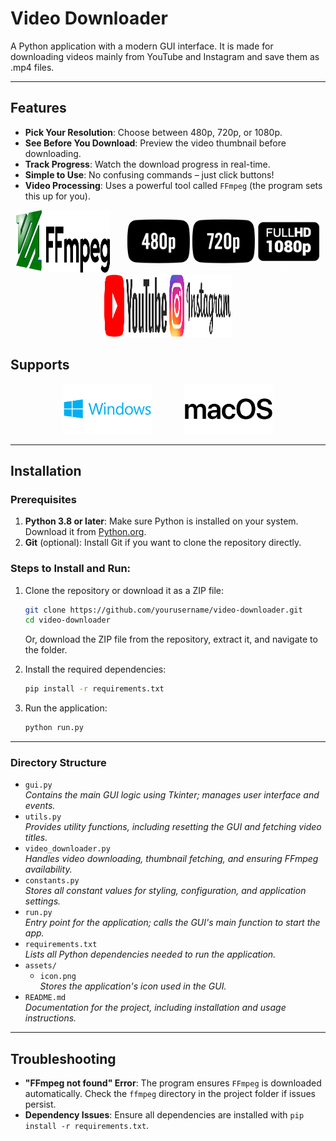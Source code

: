 # Video Downloader

A Python application with a modern GUI interface. It is made for downloading videos mainly from YouTube and Instagram and save them as .mp4 files.

---

## Features


- **Pick Your Resolution**: Choose between 480p, 720p, or 1080p.
- **See Before You Download**: Preview the video thumbnail before downloading.
- **Track Progress**: Watch the download progress in real-time.
- **Simple to Use**: No confusing commands – just click buttons!
- **Video Processing**: Uses a powerful tool called <code>FFmpeg</code> (the program sets this up for you).
<div align="center">
    <img src="./assets/ffmpeg.svg" alt="FFmpeg" width="150" height="100"/>&nbsp;&nbsp;&nbsp;&nbsp;&nbsp;&nbsp;
    <img src="./assets/480p.png" alt="480p" width="100"height="100"/>
    <img src="./assets/720p.png" alt="720p" width="100"height="100"/>
    <img src="./assets/1080p.png" alt="1080p" width="100"height="100"/>
    <img src="./assets/YouTube-Logo.png" alt="YouTube Logo" width="100"height="100"/>
    <img src="./assets/Instagram-Logo.png" alt="Instagram Logo" width="100"height="100"/>
</div>

## Supports
<div align="center">
    <img src="./assets/Windows-Logo.png" alt="Windows Logo" style="height: 80px;">&nbsp;&nbsp;&nbsp;&nbsp;&nbsp;&nbsp;&nbsp;&nbsp;&nbsp;&nbsp;&nbsp;&nbsp;
    <img src="./assets/macOS-Logo.png" alt="MacOS Logo" style="height: 80px;">
</div>

---

## Installation

### Prerequisites
1. **Python 3.8 or later**: Make sure Python is installed on your system. Download it from [Python.org](https://www.python.org/).
2. **Git** (optional): Install Git if you want to clone the repository directly.

### Steps to Install and Run:
1. Clone the repository or download it as a ZIP file:
    ```bash
    git clone https://github.com/yourusername/video-downloader.git
    cd video-downloader
    ```
   Or, download the ZIP file from the repository, extract it, and navigate to the folder.

2. Install the required dependencies:
    ```bash
    pip install -r requirements.txt
    ```

3. Run the application:
    ```bash
    python run.py
    ```

---

### Directory Structure
- `gui.py`  
    *Contains the main GUI logic using Tkinter; manages user interface and events.*
- `utils.py`  
    *Provides utility functions, including resetting the GUI and fetching video titles.*
- `video_downloader.py`  
    *Handles video downloading, thumbnail fetching, and ensuring FFmpeg availability.*
- `constants.py`  
    *Stores all constant values for styling, configuration, and application settings.*
- `run.py`  
    *Entry point for the application; calls the GUI's main function to start the app.*
- `requirements.txt`  
    *Lists all Python dependencies needed to run the application.*
- `assets/`
    - `icon.png`  
        *Stores the application's icon used in the GUI.*
- `README.md`  
    *Documentation for the project, including installation and usage instructions.*

---

## Troubleshooting
- **"FFmpeg not found" Error**: The program ensures `FFmpeg` is downloaded automatically. Check the `ffmpeg` directory in the project folder if issues persist.
- **Dependency Issues**: Ensure all dependencies are installed with `pip install -r requirements.txt`.
